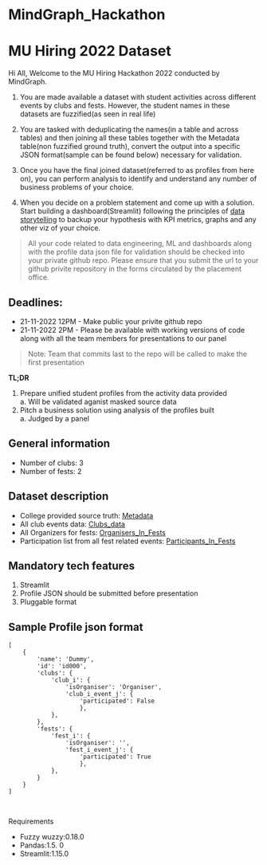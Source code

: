 # MindGraph_Hackathon

# MU Hiring 2022 Dataset
Hi All,
Welcome to the MU Hiring Hackathon 2022 conducted by MindGraph. 

1. You are made available a dataset with student activities across different events by clubs and fests. However, the student names in these datasets are fuzzified(as seen in real life)

2. You are tasked with deduplicating the names(in a table and across tables) and then joining all these tables together with the Metadata table(non fuzzified ground truth), convert the output into a specific JSON format(sample can be found below) necessary for  validation.

3. Once you have the final joined dataset(referred to as profiles from here on), you can perform analysis to identify and understand any number of business problems of your choice. 

4. When you decide on a problem statement and come up with a solution. Start building a dashboard(Streamlit) following the principles of [data storytelling](image.png) to backup your hypothesis with KPI metrics, graphs and any other viz of your choice.

> All your code related to data engineering, ML and dashboards along with the profile data json file for validation should be checked into your private github repo. Please ensure that you submit the url to your github privite repository in the forms circulated by the placement office.

## Deadlines:

* 21-11-2022 12PM - Make public your privite github repo
* 21-11-2022 2PM - Please be available with working versions of code along with all the team members for presentations to our panel

>Note: Team that commits last to the repo will be called to make the first presentation

**TL;DR**
1. Prepare unified student profiles from the activity data provided
    <br>a. Will be validated aganist masked source data
2. Pitch a business solution using analysis of the profiles built
    <br>a. Judged by a panel
## General information
- Number of clubs: 3
- Number of fests: 2
## Dataset description
- College provided source truth: [Metadata](Metadata.csv)
- All club events data: [Clubs_data](Clubs_data.csv)
- All Organizers for fests: [Organisers_In_Fests](Organisers_In_Fests.csv)
- Participation list from all fest related events: [Participants_In_Fests](Participants_In_Fests.csv)

## Mandatory tech features
1. Streamlit
2. Profile JSON should be submitted before presentation
3. Pluggable format



## Sample Profile json format
```
[
    {
        'name': 'Dummy',
        'id': 'id000',
        'clubs': {
            'club_i': {
                'isOrganiser': 'Organiser',
                'club_i_event_j': {
                    'participated': False
                    },
            },
        },
        'fests': {
            'fest_i': {
                'isOrganiser': '',
                'fest_i_event_j': {
                    'participated': True
                    },
            },
        }
    }
]


```

##
Requirements

- Fuzzy wuzzy:0.18.0
- Pandas:1.5. 0
- Streamlit:1.15.0
